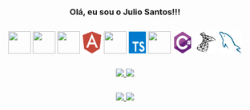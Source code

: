 ### <div align="center">Olá, eu sou o Julio Santos!!! </div>

##

<div align="center" style="display: inline_block">
    <img align="center"  height="45" width="45" src="https://img.icons8.com/color/48/000000/git.png"/>       
    <img align="center"  height="45" width="45" src="https://img.icons8.com/color/48/000000/html-5--v1.png"/>
    <img align="center"  height="45" width="45" src="https://img.icons8.com/color/48/000000/css3.png"/>   
    <img align="center" height="45" width="40" src="https://github.com/devicons/devicon/blob/master/icons/angularjs/angularjs-plain.svg"> 
    <img align="center"  height="45" width="45" src="https://img.icons8.com/color/48/000000/javascript--v1.png"/>    
    <img align="center"  height="45" width="35" src="https://raw.githubusercontent.com/devicons/devicon/master/icons/typescript/typescript-plain.svg">
    <img align="center"  height="45" width="45" src="https://img.icons8.com/color/48/000000/bootstrap.png"/>   
    <img align="center"  height="45" width="40" src="https://raw.githubusercontent.com/devicons/devicon/master/icons/csharp/csharp-original.svg">
    <img align="center"  height="45" width="45"src="https://github.com/devicons/devicon/blob/master/icons/microsoftsqlserver/microsoftsqlserver-plain.svg">
    <img align="center" height="45" width="45" src="https://github.com/devicons/devicon/blob/master/icons/mysql/mysql-plain.svg">
    
          
</div>

##

<div align="center"> 
  <a href="https://www.instagram.com/juliojunior.jcs/" target="_blank">
    <img src="https://img.shields.io/badge/-Instagram-%23E4405F?style=for-the-badge&logo=instagram&logoColor=white">
  </a> 
   <a href="https://www.linkedin.com/in/dev-julio-santos/" target="_blank">
     <img src="https://img.shields.io/badge/-LinkedIn-%230077B5?style=for-the-badge&logo=linkedin&logoColor=white" target="_blank">
 
    
   
</div>

##

<div align="center">
  <a href="https://github.com/juliosantos14"> 
  <img height="180em" src="https://github-readme-stats.vercel.app/api?username=juliosantos14&show_icons=true&theme=tokyonight&include_all_commits=true&count_private=true"/>
  <img height="180em" src="https://github-readme-stats.vercel.app/api/top-langs/?username=juliosantos14&layout=compact&langs_count=7&theme=tokyonight"/>
</div>
  
##

